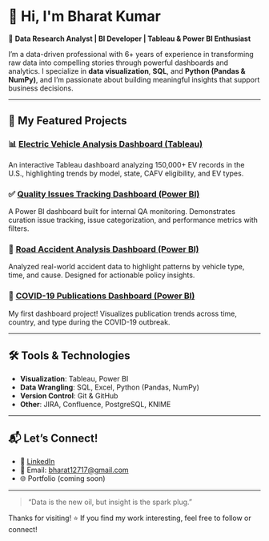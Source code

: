 # 👋 Hi, I'm Bharat Kumar

🎯 **Data Research Analyst | BI Developer | Tableau & Power BI Enthusiast**

I’m a data-driven professional with 6+ years of experience in transforming raw data into compelling stories through powerful dashboards and analytics. I specialize in **data visualization**, **SQL**, and **Python (Pandas & NumPy)**, and I’m passionate about building meaningful insights that support business decisions.

---

## 🚀 My Featured Projects

### 📊 [Electric Vehicle Analysis Dashboard (Tableau)](https://github.com/bharat1271/electric-vehicle-analysis-dashboard)
An interactive Tableau dashboard analyzing 150,000+ EV records in the U.S., highlighting trends by model, state, CAFV eligibility, and EV types.

### ✅ [Quality Issues Tracking Dashboard (Power BI)](https://github.com/bharat1271/quality-issues-tracking-dashboard)
A Power BI dashboard built for internal QA monitoring. Demonstrates curation issue tracking, issue categorization, and performance metrics with filters.

### 🚧 [Road Accident Analysis Dashboard (Power BI)](https://github.com/bharat1271/road-accident-analysis-dashboard)
Analyzed real-world accident data to highlight patterns by vehicle type, time, and cause. Designed for actionable policy insights.

### 🦠 [COVID-19 Publications Dashboard (Power BI)](https://github.com/bharat1271/covid19-publications-dashboard)
My first dashboard project! Visualizes publication trends across time, country, and type during the COVID-19 outbreak.

---

## 🛠️ Tools & Technologies
- **Visualization**: Tableau, Power BI
- **Data Wrangling**: SQL, Excel, Python (Pandas, NumPy)
- **Version Control**: Git & GitHub
- **Other**: JIRA, Confluence, PostgreSQL, KNIME

---

## 📬 Let’s Connect!
- 🔗 [LinkedIn](https://www.linkedin.com/in/bharat-kumar-bh)
- 📧 Email: bharat12717@gmail.com
- 🌐 Portfolio (coming soon)

---

> “Data is the new oil, but insight is the spark plug.”

Thanks for visiting! ⭐ If you find my work interesting, feel free to follow or connect! 

